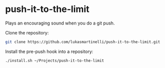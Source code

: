 push-it-to-the-limit
====================

Plays an encouraging sound when you do a git push.

Clone the repository:

```bash
git clone https://github.com/lukasmartinelli/push-it-to-the-limit.git
```

Install the pre-push hook into a repository:

```bash
./install.sh ~/Projects/push-it-to-the-limit
```
